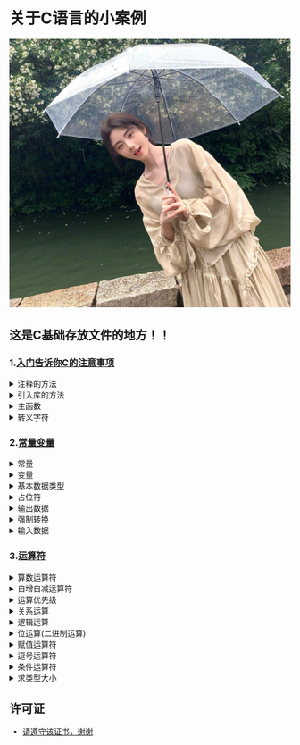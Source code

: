 # 关于C语言的小案例

<picture>
<img src="https://github.com/sujiuer5201314/C/blob/main/%E5%94%AF%E4%BD%A0%E6%9C%80%E4%BA%89%E6%B0%94.jpg" style="pointer-events: none;">
</picture>

## 这是C基础存放文件的地方！！

### 1.[入门告诉你C的注意事项](https://github.com/sujiuer5201314/C/tree/main/C/1)

<details>
<summary>注释的方法</summary>

- [例子](https://github.com/sujiuer5201314/C/blob/main/C/1/1.1.c)
</details>

<details>
<summary>引入库的方法</summary>

- [例子](https://github.com/sujiuer5201314/C/blob/main/C/1/1.2.c)
</details>

<details>
<summary>主函数</summary>

- [例子](https://github.com/sujiuer5201314/C/blob/main/C/1/1.3.c)
</details>

<details>
<summary>转义字符</summary>

- [例子](https://github.com/sujiuer5201314/C/blob/main/C/1/1.3.c)
</details>

### 2.[常量变量](https://github.com/sujiuer5201314/C/tree/main/C/2)

<details>
<summary>常量</summary>

- [例子](https://github.com/sujiuer5201314/C/blob/main/C/2/2.1.c)
</details>

<details>
<summary>变量</summary>

- [例子](https://github.com/sujiuer5201314/C/blob/main/C/2/2.2.c)
</details>

<details>
<summary>基本数据类型</summary>

- [例子](https://github.com/sujiuer5201314/C/blob/main/C/2/2.3.c)
</details>

<details>
<summary>占位符</summary>

- [例子](https://github.com/sujiuer5201314/C/blob/main/C/2/2.4.c)
</details>

<details>
<summary>输出数据</summary>

- [例子](https://github.com/sujiuer5201314/C/blob/main/C/2/2.4.c)
</details>

<details>
<summary>强制转换</summary>

- [例子](https://github.com/sujiuer5201314/C/blob/main/C/2/2.5.c)
</details>

<details>
<summary>输入数据</summary>

- [例子](https://github.com/sujiuer5201314/C/blob/main/C/2/2.6.c)
</details>

### 3.[运算符](https://github.com/sujiuer5201314/C/tree/main/C/3)

<details>
<summary>算数运算符</summary>

- [例子](https://github.com/sujiuer5201314/C/blob/main/C/3/3.1.c)
</details>

<details>
<summary>自增自减运算符</summary>

- [例子](https://github.com/sujiuer5201314/C/blob/main/C/3/3.2.c)
</details>

<details>
<summary>运算优先级</summary>

- [例子](https://github.com/sujiuer5201314/C/blob/main/C/3/3.3.c)
</details>

<details>
<summary>关系运算</summary>

- [例子](https://github.com/sujiuer5201314/C/blob/main/C/3/3.4.c)
</details>

<details>
<summary>逻辑运算</summary>

- [例子](https://github.com/sujiuer5201314/C/blob/main/C/3/3.5.c)
</details>

<details>
<summary>位运算(二进制运算)</summary>

- [例子](https://github.com/sujiuer5201314/C/blob/main/C/3/3.6.c)
</details>

<details>
<summary>赋值运算符</summary>

- [例子](https://github.com/sujiuer5201314/C/blob/main/C/3/3.7.c)
</details>

<details>
<summary>逗号运算符</summary>

- [例子](https://github.com/sujiuer5201314/C/blob/main/C/3/3.8.c)
</details>

<details>
<summary>条件运算符</summary>

- [例子](https://github.com/sujiuer5201314/C/blob/main/C/3/3.9.c)
</details>

<details>
<summary>求类型大小</summary>

- [例子](https://github.com/sujiuer5201314/C/blob/main/C/3/3.10.c)
</details>

## 许可证
- [请遵守该证书，谢谢](https://github.com/sujiuer5201314/C/blob/main/README.md)